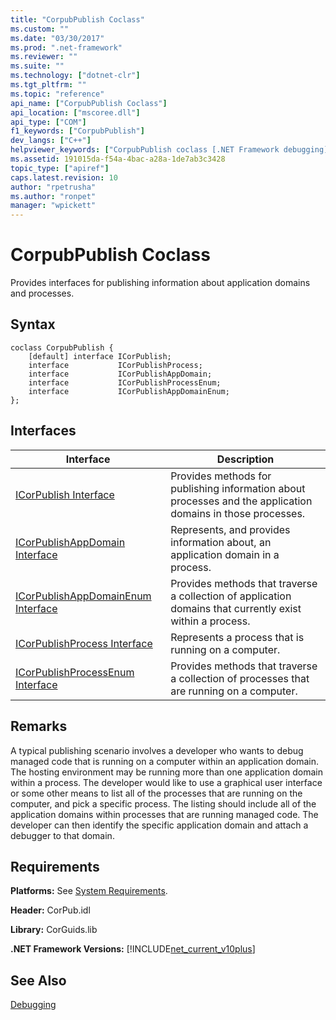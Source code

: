 ```yaml
---
title: "CorpubPublish Coclass"
ms.custom: ""
ms.date: "03/30/2017"
ms.prod: ".net-framework"
ms.reviewer: ""
ms.suite: ""
ms.technology: ["dotnet-clr"]
ms.tgt_pltfrm: ""
ms.topic: "reference"
api_name: ["CorpubPublish Coclass"]
api_location: ["mscoree.dll"]
api_type: ["COM"]
f1_keywords: ["CorpubPublish"]
dev_langs: ["C++"]
helpviewer_keywords: ["CorpubPublish coclass [.NET Framework debugging]"]
ms.assetid: 191015da-f54a-4bac-a28a-1de7ab3c3428
topic_type: ["apiref"]
caps.latest.revision: 10
author: "rpetrusha"
ms.author: "ronpet"
manager: "wpickett"
---
```

# CorpubPublish Coclass
Provides interfaces for publishing information about application domains and processes.  
  
## Syntax  
  
```  
coclass CorpubPublish {  
    [default] interface ICorPublish;  
    interface           ICorPublishProcess;  
    interface           ICorPublishAppDomain;  
    interface           ICorPublishProcessEnum;  
    interface           ICorPublishAppDomainEnum;  
};  
```  
  
## Interfaces  
  
|Interface|Description|  
|---------------|-----------------|  
|[ICorPublish Interface](../../../../docs/framework/unmanaged-api/debugging/icorpublish-interface.md)|Provides methods for publishing information about processes and the application domains in those processes.|  
|[ICorPublishAppDomain Interface](../../../../docs/framework/unmanaged-api/debugging/icorpublishappdomain-interface.md)|Represents, and provides information about, an application domain in a process.|  
|[ICorPublishAppDomainEnum Interface](../../../../docs/framework/unmanaged-api/debugging/icorpublishappdomainenum-interface.md)|Provides methods that traverse a collection of application domains that currently exist within a process.|  
|[ICorPublishProcess Interface](../../../../docs/framework/unmanaged-api/debugging/icorpublishprocess-interface.md)|Represents a process that is running on a computer.|  
|[ICorPublishProcessEnum Interface](../../../../docs/framework/unmanaged-api/debugging/icorpublishprocessenum-interface.md)|Provides methods that traverse a collection of processes that are running on a computer.|  
  
## Remarks  
 A typical publishing scenario involves a developer who wants to debug managed code that is running on a computer within an application domain. The hosting environment may be running more than one application domain within a process. The developer would like to use a graphical user interface or some other means to list all of the processes that are running on the computer, and pick a specific process. The listing should include all of the application domains within processes that are running managed code. The developer can then identify the specific application domain and attach a debugger to that domain.  
  
## Requirements  
 **Platforms:** See [System Requirements](../../../../docs/framework/get-started/system-requirements.md).  
  
 **Header:** CorPub.idl  
  
 **Library:** CorGuids.lib  
  
 **.NET Framework Versions:**  [!INCLUDE[net_current_v10plus](../../../../includes/net-current-v10plus-md.md)]  
  
## See Also  
 [Debugging](../../../../docs/framework/unmanaged-api/debugging/index.md)
